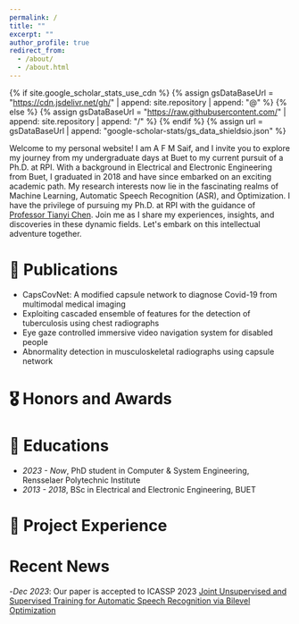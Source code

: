 ```yaml
---
permalink: /
title: ""
excerpt: ""
author_profile: true
redirect_from: 
  - /about/
  - /about.html
---
```


{% if site.google_scholar_stats_use_cdn %}
{% assign gsDataBaseUrl = "https://cdn.jsdelivr.net/gh/" | append: site.repository | append: "@" %}
{% else %}
{% assign gsDataBaseUrl = "https://raw.githubusercontent.com/" | append: site.repository | append: "/" %}
{% endif %}
{% assign url = gsDataBaseUrl | append: "google-scholar-stats/gs_data_shieldsio.json" %}

<span class='anchor' id='about-me'></span>

Welcome to my personal website! I am A F M Saif, and I invite you to explore my journey from my undergraduate days at Buet to my current pursuit of a Ph.D. at RPI. With a background in Electrical and Electronic Engineering from Buet, I graduated in 2018 and have since embarked on an exciting academic path. My research interests now lie in the fascinating realms of Machine Learning, Automatic Speech Recognition (ASR), and Optimization. I have the privilege of pursuing my Ph.D. at RPI with the guidance of <a href="https://chentianyi1991.github.io/index.html" target="_blank">Professor Tianyi Chen</a>. Join me as I share my experiences, insights, and discoveries in these dynamic fields. Let's embark on this intellectual adventure together.

# 📝 Publications 
- CapsCovNet: A modified capsule network to diagnose Covid-19 from multimodal medical imaging
- Exploiting cascaded ensemble of features for the detection of tuberculosis using chest radiographs
- Eye gaze controlled immersive video navigation system for disabled people
- Abnormality detection in musculoskeletal radiographs using capsule network

# 🎖 Honors and Awards

# 📖 Educations
- *2023 - Now*, PhD student in Computer & System Engineering, Rensselaer Polytechnic Institute
- *2013 - 2018*, BSc in Electrical and Electronic Engineering, BUET

# 💬 Project Experience

# Recent News
-*Dec 2023*: Our paper is accepted to ICASSP 2023
<a href="https://arxiv.org/abs/2401.06980" target="_blank">Joint Unsupervised and Supervised Training for Automatic Speech Recognition via Bilevel Optimization</a>


